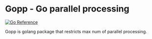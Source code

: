 # Gopp - Go parallel processing

[![Go Reference](https://pkg.go.dev/badge/github.com/shiolier/gopp.svg)](https://pkg.go.dev/github.com/shiolier/gopp)

Gopp is golang package that restricts max num of parallel processing.
